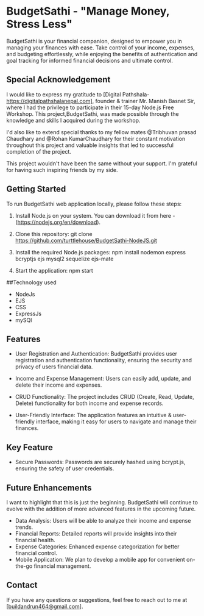 # BudgetSathi - "Manage Money, Stress Less"

BudgetSathi is your financial companion, designed to empower you in managing your finances with ease.
Take control of your income, expenses, and budgeting effortlessly, while enjoying the benefits of authentication and goal tracking for informed financial decisions 
and ultimate control.

## Special Acknowledgement

I would like to express my gratitude to [Digital Pathshala-https://digitalpathshalanepal.com], founder & trainer Mr. Manish Basnet Sir,
where I had the privilege to participate in their 15-day Node.js Free Workshop. This project,BudgetSathi, was made possible through the knowledge
and skills I acquired during the workshop.

I'd also like to extend special thanks to my fellow mates @Tribhuvan prasad Chaudhary and @Rohan KumarChaudhary
for their constant motivation throughout this project and valuable insights that led to successful completion of the project.

This project wouldn't have been the same without your support. I'm grateful for having such inspiring friends by my side.

## Getting Started

To run BudgetSathi web application locally, please follow these steps:

1. Install Node.js on your system. You can download it from here -(https://nodejs.org/en/download).

2. Clone this repository:
   git clone https://github.com/turttlehouse/BudgetSathi-NodeJS.git
 
3. Install the required Node.js packages:
   npm install nodemon express bcryptjs ejs mysql2 sequelize ejs-mate

4. Start the application:
   npm start
   

##Technology used

- NodeJs
- EJS
- CSS
- ExpressJs
- mySQl
    

## Features

- User Registration and Authentication: BudgetSathi provides user registration and authentication functionality, ensuring the security and privacy of users                                          financial data.

- Income and Expense Management: Users can easily add, update, and delete their income and expenses.

- CRUD Functionality: The project includes CRUD (Create, Read, Update, Delete) functionality for both income and expense records.

- User-Friendly Interface: The application features an intuitive & user-friendly interface, making it easy for users to navigate and manage their finances. 

## Key Feature

- Secure Passwords: Passwords are securely hashed using bcrypt.js, ensuring the safety of user credentials.
                          
## Future Enhancements
   I want to highlight that this is just the beginning.
   BudgetSathi will continue to evolve with the addition of more advanced features in the upcoming future.

- Data Analysis: Users will be able to analyze their income and expense trends.
- Financial Reports: Detailed reports will provide insights into their financial health.
- Expense Categories: Enhanced expense categorization for better financial control.
- Mobile Application: We plan to develop a mobile app for convenient on-the-go financial management.

## Contact

If you have any questions or suggestions, feel free to reach out to me at [buildandrun464@gmail.com].

